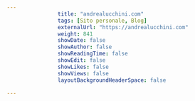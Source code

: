 ---
                title: "andrealucchini.com"
                tags: [Sito personale, Blog]
                externalUrl: "https://andrealucchini.com"
                weight: 841
                showDate: false
                showAuthor: false
                showReadingTime: false
                showEdit: false
                showLikes: false
                showViews: false
                layoutBackgroundHeaderSpace: false
                ---

